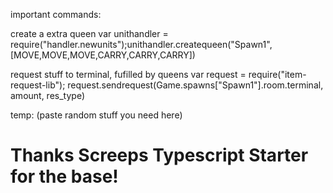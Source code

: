 important commands:

create a extra queen
var unithandler = require("handler.newunits");unithandler.createqueen("Spawn1",[MOVE,MOVE,MOVE,CARRY,CARRY,CARRY])

request stuff to terminal, fufilled by queens
var request = require("item-request-lib"); request.sendrequest(Game.spawns["Spawn1"].room.terminal, amount, res_type)

temp:
(paste random stuff you need here)

# Thanks Screeps Typescript Starter for the base!
